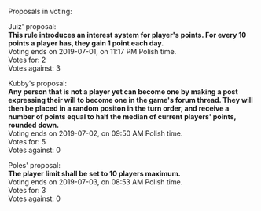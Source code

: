 Proposals in voting:

Juiz' proposal:  
**This rule introduces an interest system for player's points. For every 10 points a player has, they gain 1 point each day.**  
Voting ends on 2019-07-01, on 11:17 PM Polish time.  
Votes for: 2  
Votes against: 3

Kubby's proposal:  
**Any person that is not a player yet can become one by making a post expressing their will to become one in the game's forum thread. They will then be placed in a random positon in the turn order, and receive a number of points equal to half the median of current players' points, rounded down.**  
Voting ends on 2019-07-02, on 09:50 AM Polish time.  
Votes for: 5  
Votes against: 0

Poles' proposal:  
**The player limit shall be set to 10 players maximum.**  
Voting ends on 2019-07-03, on 08:53 AM Polish time.  
Votes for: 3  
Votes against: 0
